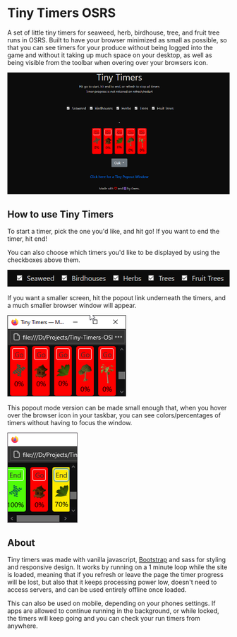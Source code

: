 # Tiny Timers OSRS
 A set of little tiny timers for seaweed, herb, birdhouse, tree, and fruit tree runs in OSRS. Built to have your browser minimized as small as possible, so that you can see timers for your produce without being logged into the game and without it taking up much space on your desktop, as well as being visible from the toolbar when overing over your browsers icon.

![Tiny Timers](/images/tinyTimersFull.png)

## How to use Tiny Timers
 To start a timer, pick the one you'd like, and hit go! If you want to end the timer, hit end!

 You can also choose which timers you'd like to be displayed by using the checkboxes above them.

 ![Tiny Timer Checkboxes](/images/tinyTimersCheckboxes.png)

 If you want a smaller screen, hit the popout link underneath the timers, and a much smaller browser window will appear.

 ![Tiny Timer Popout Mode](/images/tinyTimersPopout.png)

 This popout mode version can be made small enough that, when you hover over the browser icon in your taskbar, you can see colors/percentages of timers without having to focus the window.
 
 ![Tiny Timers in the Toolbar](/images/tinyTimersToolbar.png)

## About
 Tiny timers was made with vanilla javascript, [Bootstrap](https://getbootstrap.com/docs/4.5/getting-started/introduction/) and sass for styling and responsive design. It works by running on a 1 minute loop while the site is loaded, meaning that if you refresh or leave the page the timer progress will be lost, but also that it keeps processing power low, doesn't need to access servers, and can be used entirely offline once loaded. 

 This can also be used on mobile, depending on your phones settings. If apps are allowed to continue running in the background, or while locked, the timers will keep going and you can check your run timers from anywhere.